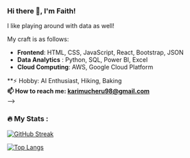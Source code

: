 ### Hi there 👋, I'm Faith!

<!--
**KariMucheru/KariMucheru** is a ✨ _special_ ✨ repository because its `README.md` (this file) appears on your GitHub profile.
<p align="right"><img src="https://visitor-badge.laobi.icu/badge?page_id=marthamwangi" alt="visitor badge"/></p>
<!-- 
A Software Developer with industry experience building web application used by thousands of people. Specializing in Frontend development technologies. Professional experience working with React Js, Python and Typecsript.  -->
I like playing around with data as well!

My craft is as follows:
* **Frontend**: HTML, CSS, JavaScript, React, Bootstrap, JSON
* **Data Analytics** : Python, SQL, Power BI, Excel
* **Cloud Computing**: AWS, Google Cloud Platform



**⚡ Hobby: AI Enthusiast, Hiking, Baking <br/>
**📫 How to reach me: karimucheru98@gmail.com**<br/>
-->

### :fire: My Stats :

[![GitHub Streak](http://github-readme-streak-stats.herokuapp.com?user=KariMucheru&hide_total_contributions=true)](https://git.io/streak-stats)

[![Top Langs](https://github-readme-stats.vercel.app/api/top-langs/?username=KariMucheru)](https://github.com/anuraghazra/github-readme-stats)
